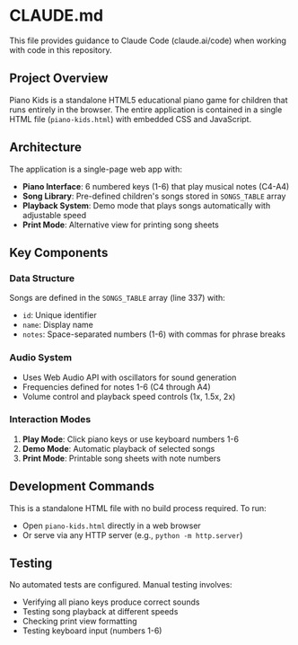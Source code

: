 # CLAUDE.md

This file provides guidance to Claude Code (claude.ai/code) when working with code in this repository.

## Project Overview

Piano Kids is a standalone HTML5 educational piano game for children that runs entirely in the browser. The entire application is contained in a single HTML file (`piano-kids.html`) with embedded CSS and JavaScript.

## Architecture

The application is a single-page web app with:
- **Piano Interface**: 6 numbered keys (1-6) that play musical notes (C4-A4)
- **Song Library**: Pre-defined children's songs stored in `SONGS_TABLE` array
- **Playback System**: Demo mode that plays songs automatically with adjustable speed
- **Print Mode**: Alternative view for printing song sheets

## Key Components

### Data Structure
Songs are defined in the `SONGS_TABLE` array (line 337) with:
- `id`: Unique identifier
- `name`: Display name
- `notes`: Space-separated numbers (1-6) with commas for phrase breaks

### Audio System
- Uses Web Audio API with oscillators for sound generation
- Frequencies defined for notes 1-6 (C4 through A4)
- Volume control and playback speed controls (1x, 1.5x, 2x)

### Interaction Modes
1. **Play Mode**: Click piano keys or use keyboard numbers 1-6
2. **Demo Mode**: Automatic playback of selected songs
3. **Print Mode**: Printable song sheets with note numbers

## Development Commands

This is a standalone HTML file with no build process required. To run:
- Open `piano-kids.html` directly in a web browser
- Or serve via any HTTP server (e.g., `python -m http.server`)

## Testing

No automated tests are configured. Manual testing involves:
- Verifying all piano keys produce correct sounds
- Testing song playback at different speeds
- Checking print view formatting
- Testing keyboard input (numbers 1-6)